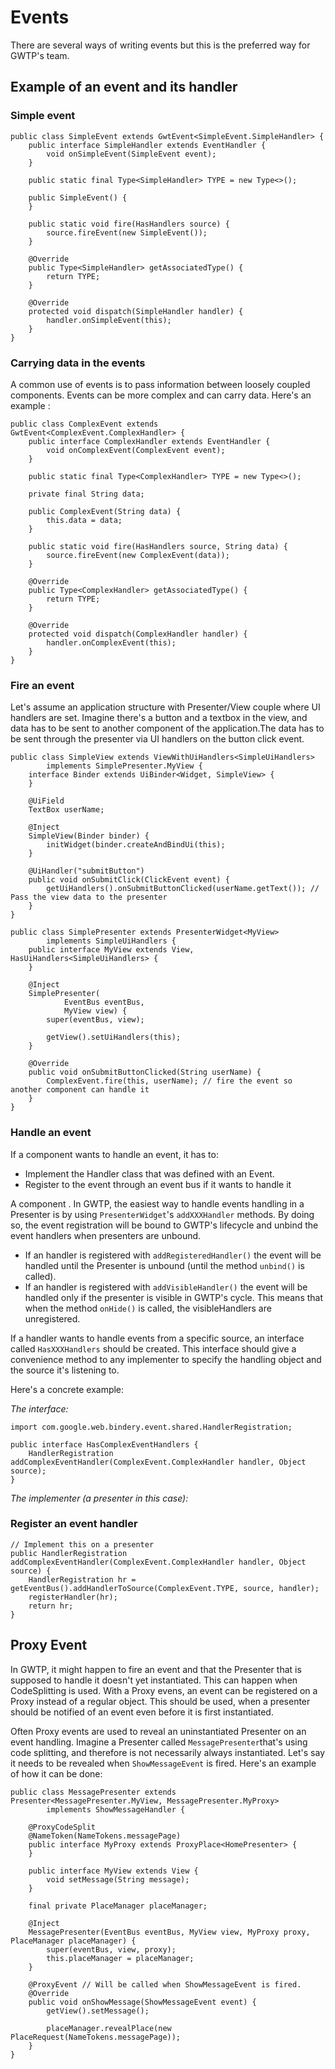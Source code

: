 # Events

There are several ways of writing events but this is the preferred way for GWTP's team.

## Example of an event and its handler

### Simple event

```
public class SimpleEvent extends GwtEvent<SimpleEvent.SimpleHandler> {
    public interface SimpleHandler extends EventHandler {
        void onSimpleEvent(SimpleEvent event);
    }
 
    public static final Type<SimpleHandler> TYPE = new Type<>();
 
    public SimpleEvent() {
    }
 
    public static void fire(HasHandlers source) {
        source.fireEvent(new SimpleEvent());
    }
 
    @Override
    public Type<SimpleHandler> getAssociatedType() {
        return TYPE;
    }
 
    @Override
    protected void dispatch(SimpleHandler handler) {
        handler.onSimpleEvent(this);
    }
}
```

### Carrying data in the events

A common use of events is to pass information between loosely coupled components. Events can be more complex and can carry data. Here's an example :

```
public class ComplexEvent extends GwtEvent<ComplexEvent.ComplexHandler> {
    public interface ComplexHandler extends EventHandler {
        void onComplexEvent(ComplexEvent event);
    }
 
    public static final Type<ComplexHandler> TYPE = new Type<>();
    
    private final String data;
 
    public ComplexEvent(String data) {
        this.data = data;
    }
 
    public static void fire(HasHandlers source, String data) {
        source.fireEvent(new ComplexEvent(data));
    }
 
    @Override
    public Type<ComplexHandler> getAssociatedType() {
        return TYPE;
    }
 
    @Override
    protected void dispatch(ComplexHandler handler) {
        handler.onComplexEvent(this);
    }
}
```

### Fire an event

Let's assume an application structure with Presenter/View couple where UI handlers are set. Imagine there's a button and a textbox in the view, and data has to be sent to another component of the application.The data has to be sent through the presenter via UI handlers on the button click event.

```
public class SimpleView extends ViewWithUiHandlers<SimpleUiHandlers>
        implements SimplePresenter.MyView {
    interface Binder extends UiBinder<Widget, SimpleView> {
    }
 
    @UiField
    TextBox userName;
 
    @Inject
    SimpleView(Binder binder) {
        initWidget(binder.createAndBindUi(this);
    }
 
    @UiHandler("submitButton")
    public void onSubmitClick(ClickEvent event) {
        getUiHandlers().onSubmitButtonClicked(userName.getText()); // Pass the view data to the presenter
    }
}

public class SimplePresenter extends PresenterWidget<MyView>
        implements SimpleUiHandlers {
    public interface MyView extends View, HasUiHandlers<SimpleUiHandlers> {
    }

    @Inject
    SimplePresenter(
            EventBus eventBus,
            MyView view) {
        super(eventBus, view);

        getView().setUiHandlers(this);
    }
 
    @Override
    public void onSubmitButtonClicked(String userName) {
        ComplexEvent.fire(this, userName); // fire the event so another component can handle it
    }
}
```

### Handle an event
If a component wants to handle an event, it has to:

* Implement the Handler class that was defined with an Event.
* Register to the event through an event bus if it wants to handle it

A component . In GWTP, the easiest way to handle events handling in a Presenter is by using `PresenterWidget`'s `addXXXHandler` methods. By doing so, the event registration will be bound to GWTP's lifecycle and unbind the event handlers when presenters are unbound.

* If an handler is registered with `addRegisteredHandler()` the event will be handled until the Presenter is unbound (until the method `unbind()` is called).
* If an handler is registered with `addVisibleHandler()` the event will be handled only if the presenter is visible in GWTP's cycle. This means that when the method `onHide()` is called, the visibleHandlers are unregistered.

If a handler wants to handle events from a specific source, an interface called `HasXXXHandlers` should be created. This interface should give a convenience method to any implementer to specify the handling object and the source it's listening to.

Here's a concrete example:

*The interface:*

```
import com.google.web.bindery.event.shared.HandlerRegistration;
 
public interface HasComplexEventHandlers {
    HandlerRegistration addComplexEventHandler(ComplexEvent.ComplexHandler handler, Object source);
}

```

*The implementer (a presenter in this case):*
### Register an event handler

```
// Implement this on a presenter
public HandlerRegistration addComplexEventHandler(ComplexEvent.ComplexHandler handler, Object source) {
    HandlerRegistration hr = getEventBus().addHandlerToSource(ComplexEvent.TYPE, source, handler);
    registerHandler(hr);
    return hr;
}
```

## Proxy Event
In GWTP, it might happen to fire an event and that the Presenter that is supposed to handle it doesn't yet instantiated. This can happen when CodeSplitting is used. With a Proxy evens, an event can be registered on a Proxy instead of a regular object. This should be used, when a presenter should be notified of an event even before it is first instantiated.

Often Proxy events are used to reveal an uninstantiated Presenter on an event handling. Imagine a Presenter called `MessagePresenter`that's using code splitting, and therefore is not necessarily always instantiated. Let's say it needs to be revealed when `ShowMessageEvent` is fired. Here's an example of how it can be done:

```
public class MessagePresenter extends Presenter<MessagePresenter.MyView, MessagePresenter.MyProxy> 
        implements ShowMessageHandler {

    @ProxyCodeSplit
    @NameToken(NameTokens.messagePage)
    public interface MyProxy extends ProxyPlace<HomePresenter> {
    }

    public interface MyView extends View {
        void setMessage(String message);
    }

    final private PlaceManager placeManager;

    @Inject
    MessagePresenter(EventBus eventBus, MyView view, MyProxy proxy, PlaceManager placeManager) {
        super(eventBus, view, proxy);
        this.placeManager = placeManager;
    }

    @ProxyEvent // Will be called when ShowMessageEvent is fired.
    @Override
    public void onShowMessage(ShowMessageEvent event) {
        getView().setMessage();

        placeManager.revealPlace(new PlaceRequest(NameTokens.messagePage));
    }
}
```
